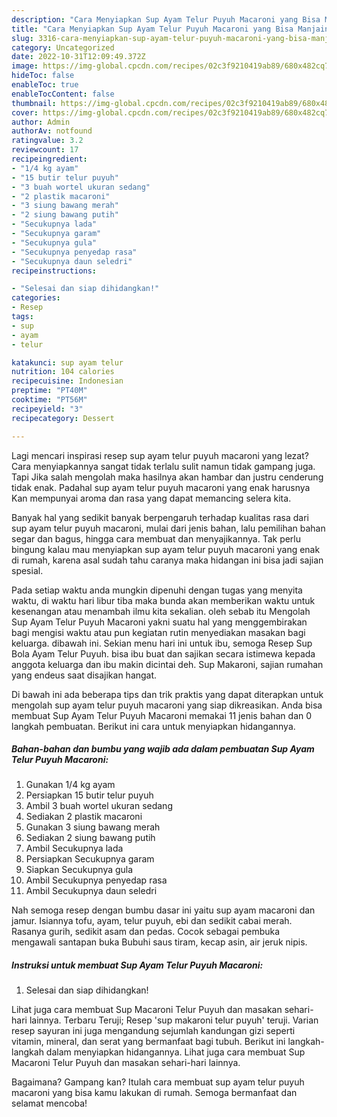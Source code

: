 ```yaml
---
description: "Cara Menyiapkan Sup Ayam Telur Puyuh Macaroni yang Bisa Manjain Lidah, Buat Buka Puasa Lezat"
title: "Cara Menyiapkan Sup Ayam Telur Puyuh Macaroni yang Bisa Manjain Lidah, Buat Buka Puasa Lezat"
slug: 3316-cara-menyiapkan-sup-ayam-telur-puyuh-macaroni-yang-bisa-manjain-lidah-buat-buka-puasa-lezat
category: Uncategorized
date: 2022-10-31T12:09:49.372Z
image: https://img-global.cpcdn.com/recipes/02c3f9210419ab89/680x482cq70/sup-ayam-telur-puyuh-macaroni-foto-resep-utama.jpg
hideToc: false
enableToc: true
enableTocContent: false
thumbnail: https://img-global.cpcdn.com/recipes/02c3f9210419ab89/680x482cq70/sup-ayam-telur-puyuh-macaroni-foto-resep-utama.jpg
cover: https://img-global.cpcdn.com/recipes/02c3f9210419ab89/680x482cq70/sup-ayam-telur-puyuh-macaroni-foto-resep-utama.jpg
author: Admin
authorAv: notfound
ratingvalue: 3.2
reviewcount: 17
recipeingredient:
- "1/4 kg ayam"
- "15 butir telur puyuh"
- "3 buah wortel ukuran sedang"
- "2 plastik macaroni"
- "3 siung bawang merah"
- "2 siung bawang putih"
- "Secukupnya lada"
- "Secukupnya garam"
- "Secukupnya gula"
- "Secukupnya penyedap rasa"
- "Secukupnya daun seledri"
recipeinstructions:

- "Selesai dan siap dihidangkan!"
categories:
- Resep
tags:
- sup
- ayam
- telur

katakunci: sup ayam telur 
nutrition: 104 calories
recipecuisine: Indonesian
preptime: "PT40M"
cooktime: "PT56M"
recipeyield: "3"
recipecategory: Dessert

---
```



Lagi mencari inspirasi resep sup ayam telur puyuh macaroni yang lezat? Cara menyiapkannya sangat tidak terlalu sulit namun tidak gampang juga. Tapi Jika salah mengolah maka hasilnya akan hambar dan justru cenderung tidak enak. Padahal sup ayam telur puyuh macaroni yang enak harusnya Kan mempunyai aroma dan rasa yang dapat memancing selera kita.


Banyak hal yang sedikit banyak berpengaruh terhadap kualitas rasa dari sup ayam telur puyuh macaroni, mulai dari jenis bahan, lalu pemilihan bahan segar dan bagus, hingga cara membuat dan menyajikannya. Tak perlu bingung kalau mau menyiapkan sup ayam telur puyuh macaroni yang enak di rumah, karena asal sudah tahu caranya maka hidangan ini bisa jadi sajian spesial.

Pada setiap waktu anda mungkin dipenuhi dengan tugas yang menyita waktu, di waktu hari libur tiba maka bunda akan memberikan waktu untuk kesenangan atau menambah ilmu kita sekalian. oleh sebab itu Mengolah Sup Ayam Telur Puyuh Macaroni yakni suatu hal yang menggembirakan bagi mengisi waktu atau pun kegiatan rutin menyediakan masakan bagi keluarga. dibawah ini. Sekian menu hari ini untuk ibu, semoga Resep Sup Bola Ayam Telur Puyuh. bisa ibu buat dan sajikan secara istimewa kepada anggota keluarga dan ibu makin dicintai deh. Sup Makaroni, sajian rumahan yang endeus saat disajikan hangat.


Di bawah ini ada beberapa tips dan trik praktis yang dapat diterapkan untuk mengolah sup ayam telur puyuh macaroni yang siap dikreasikan. Anda bisa membuat Sup Ayam Telur Puyuh Macaroni memakai 11 jenis bahan dan 0 langkah pembuatan. Berikut ini cara untuk menyiapkan hidangannya.

<!--inarticleads1-->

##### Bahan-bahan dan bumbu yang wajib ada dalam pembuatan Sup Ayam Telur Puyuh Macaroni:

1. Gunakan 1/4 kg ayam
1. Persiapkan 15 butir telur puyuh
1. Ambil 3 buah wortel ukuran sedang
1. Sediakan 2 plastik macaroni
1. Gunakan 3 siung bawang merah
1. Sediakan 2 siung bawang putih
1. Ambil Secukupnya lada
1. Persiapkan Secukupnya garam
1. Siapkan Secukupnya gula
1. Ambil Secukupnya penyedap rasa
1. Ambil Secukupnya daun seledri


Nah semoga resep dengan bumbu dasar ini yaitu sup ayam macaroni dan jamur. Isiannya tofu, ayam, telur puyuh, ebi dan sedikit cabai merah. Rasanya gurih, sedikit asam dan pedas. Cocok sebagai pembuka mengawali santapan buka Bubuhi saus tiram, kecap asin, air jeruk nipis. 

<!--inarticleads2-->

##### Instruksi untuk membuat Sup Ayam Telur Puyuh Macaroni:


1. Selesai dan siap dihidangkan!

Lihat juga cara membuat Sup Macaroni Telur Puyuh dan masakan sehari-hari lainnya. Terbaru Teruji; Resep &#39;sup makaroni telur puyuh&#39; teruji. Varian resep sayuran ini juga mengandung sejumlah kandungan gizi seperti vitamin, mineral, dan serat yang bermanfaat bagi tubuh. Berikut ini langkah-langkah dalam menyiapkan hidangannya. Lihat juga cara membuat Sup Macaroni Telur Puyuh dan masakan sehari-hari lainnya. 

Bagaimana? Gampang kan? Itulah cara membuat sup ayam telur puyuh macaroni yang bisa kamu lakukan di rumah. Semoga bermanfaat dan selamat mencoba!
